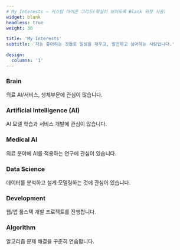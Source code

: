 ```yaml
---
# My Interests — 커스텀 아이콘 그리드(확실히 보이도록 Blank 위젯 사용)
widget: blank
headless: true
weight: 30

title: 'My Interests'
subtitle: '저는 좋아하는 것들로 일상을 채우고, 발전하고 싶어하는 사람입니다.'

design:
  columns: '1'
---
```


<div class="features-grid">
  <div class="feature-item">
    <i class="fas fa-brain"></i>
    <h3>Brain</h3>
    <p>의료 AI/서비스, 생체부문에 관심이 많습니다.</p>
  </div>
  <div class="feature-item">
    <i class="fas fa-robot"></i>
    <h3>Artificial Intelligence (AI)</h3>
    <p>AI 모델 학습과 서비스 개발에 관심이 많습니다.</p>
  </div>
  <div class="feature-item">
    <i class="fas fa-hospital"></i>
    <h3>Medical AI</h3>
    <p>의료 분야에 AI를 적용하는 연구에 관심이 있습니다.</p>
  </div>
  <div class="feature-item">
    <i class="fas fa-chart-line"></i>
    <h3>Data Science</h3>
    <p>데이터를 분석하고 설계·모델링하는 것에 관심이 있습니다.</p>
  </div>
  <div class="feature-item">
    <i class="fas fa-code"></i>
    <h3>Development</h3>
    <p>웹/앱 풀스택 개발 프로젝트를 진행합니다.</p>
  </div>
  <div class="feature-item">
    <i class="fas fa-project-diagram"></i>
    <h3>Algorithm</h3>
    <p>알고리즘 문제 해결을 꾸준히 연습합니다.</p>
  </div>
</div>
